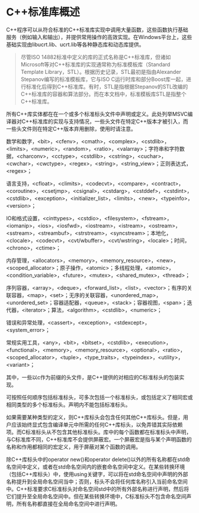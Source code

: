 # C++标准库概述

C++程序可以从符合标准的C++标准库实现中调用大量函数，这些函数执行基础服务（例如输入和输出），并提供常用操作的高效实现。在Windows平台上，这些基础实现由libucrt.lib、ucrt.lib等各种静态库和动态库提供。

> 尽管ISO 14882标准中定义的库的正式名称是C++标准库，但诸如Microsoft等对C++标准库的实现通常称为标准模板库（Standard Template Library，STL）。根据历史记录，STL最初是指由Alexander Stepanov编写的标准模板库，它与ISO C运行时库和部分Boost库一起，进行标准化后得到C++标准库。有时，STL是指根据Stepanov的STL改编的C++标准库的容器和算法部分。而在本文档中，标准模板库STL是指整个C++标准库。

所有C++库实体都在在一个或多个标准标头文件中声明或定义。此处列举MSVC编译器对C++标准库的实现与支持情况，一些头文件在特定C++版本才被引入，而一些头文件则在特定C++版本弃用删除，使用时请注意。

数学和数字，\<bit\>，\<cfenv\>，\<cmath\>，\<complex\>，\<cstdlib\>，\<limits\>，\<numeric\>，\<random\>，\<ratio\>，\<valarray\>；字符串和字符数据，\<charconv\>，\<cctype\>，\<cstdlib\>，\<cstring\>，\<cuchar\>，\<cwchar\>，\<cwctype\>，\<regex\>，\<string\>，\<string_view\>；正则表达式，\<regex\>；

语言支持，\<cfloat\>，\<climits\>，\<codecvt\>，\<compare\>，\<contract\>，\<coroutine\>，\<csetjmp\>，\<csignal\>，\<cstdarg\>，\<cstddef\>，\<cstdint\>，\<cstdlib\>，\<exception\>，\<initializer_list\>，\<limits\>，\<new\>，\<typeinfo\>，\<version\>；

IO和格式设置，\<cinttypes\>，\<cstdio\>，\<filesystem\>，\<fstream\>，\<iomanip\>，\<ios\>，\<iosfwd\>，\<iostream\>，\<istream\>，\<ostream\>，\<sstream\>，\<streambuf\>，\<strstream\>，\<syncstream\>；本地化，\<clocale\>，\<codecvt\>，\<cvt/wbuffer\>，\<cvt/wstring\>，\<locale\>；时间，\<chrono\>，\<ctime\>；

内存管理，\<allocators\>，\<memory\>，\<memory_resource\>，\<new\>，\<scoped_allocator\>；原子操作，\<atomic\>；多线程处理，\<atomic\>，\<condition_variable\>，\<future\>，\<mutex\>，\<shared_mutex\>，\<thread\>；

序列容器，\<array\>，\<deque\>，\<forward_list\>，\<list\>，\<vector\>；有序的关联容器，\<map\>，\<set\>；无序的关联容器，\<unordered_map\>，\<unordered_set\>；容器适配器，\<queue\>，\<stack\>；容器视图，\<span\>；迭代器，\<iterator\>；算法，\<algorithm\>，\<cstdlib\>，\<numeric\>；

错误和异常处理，\<cassert\>，\<exception\>，\<stdexcept\>，\<system_error\>；

常规实用工具，\<any\>，\<bit\>，\<bitset\>，\<cstdlib\>，\<execution\>，\<functional\>，\<memory\>，\<memory_resource\>，\<optional\>，\<ratio\>，\<scoped_allocator\>，\<tuple\>，\<type_traits\>，\<typeindex\>，\<utility\>，\<variant\>；

其中，一些以c作为前缀的头文件，是C++提供的对相应的C标准标头的包装实现。

可按照任何顺序包括标准标头，可多次包括一个标准标头，或包括定义了相同宏或相同类型的多个标准标头。声明内不能包括标准标头。

如果需要某种类型的定义，则C++库标头会包含任何其他C++库标头。但是，用户应该始终显式包含编译单元中所需的任何C++库标头，以免弄错其实际依赖项。而C标准标头从不包含其他标准标头。库中的每个函数都在标准标头中声明，与C标准库不同，C++标准库不会提供屏蔽宏。一个屏蔽宏是指与某个声明函数的名称和作用都相同的宏定义，用于屏蔽对某个函数的调用。

除C++库标头中的operator new()和operator delete()以外的所有名称都在std命名空间中定义，或者在std命名空间内的嵌套命名空间中定义。在某些转换环境（包括C++库标头）中，使用using关键字，可以将在std命名空间中声明的外部名称提升到全局命名空间当中；否则，标头不会将任何库名称引入当前命名空间中。C++标准要求C标准标头对命名空间std中的所有外部名称进行声明，然后将它们提升至全局命名空间中。但在某些转换环境中，C标准标头不包含命名空间声明，所有名称都直接在全局命名空间中进行声明。

